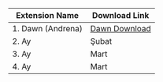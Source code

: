 <table>
<thead>
<tr>
<th>Extension Name
</td>
<th>Download Link
</td></tr>

</thead>
<tbody>
<tr>
<td>1. Dawn (Andrena)</td>
<td><a href="https://chromewebstore.google.com/detail/dawn-validator-chrome-ext/fpdkjdnhkakefebpekbdhillbhonfjjp" target="_blank">Dawn Download</a>
</td>
</tr>
<tr>
<td>2. Ay</td>
<td>Şubat</td>
</tr>
<tr>
<td>3. Ay</td>
<td>Mart</td>
</tr>
<tr>
<td>4. Ay</td>
<td>Mart</td>
</tr>
</tbody>
</table> 

